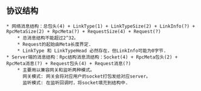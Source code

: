 ## 协议结构
	* 网络消息结构：总包头(4) + LinkType(1) + LinkTypeSize(2) + LinkInfo(?) + RpcMetaSize(2) + RpcMeta(?) + RequestSize(4) + Request(?)
		* 总消息结构不能超过2^32。
		* Request的起始由Meta长度界定.
		* LinkType 和 LinkTypeHead 必然存在，但LinkInfo可能为0字节.
	* Server端的消息结构：Rpc结构消息流结构：Socket(4) + RpcMeta包头(2) + RpcMeta消息(?) + Request包头(4) + Request消息(?)
		* 主要用以兼容网关和监听两种模式。
		  网关模式: 网关会将对应用户的socket打包发给对应server。
		  监听模式: 在监听回调时，将socket填充到结构中.
	
